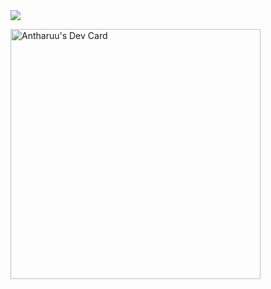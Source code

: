 <a href="https://github.com/antharuu">
    <img align="center" src="https://github-readme-stats.vercel.app/api?username=antharuu&show_icons=true&bg_color=33,12F2B7,C6A4FF&title_color=374B43&text_color=374B43&include_all_commits=true&icon_color=374B43&hide_border=true&count_private=true" />
</a>

<a href="https://app.daily.dev/antharuu"><img src="https://api.daily.dev/devcards/223c1ec2310b48428d8f5b91c467f880.png?r=vbs" width="400" alt="Antharuu's Dev Card"/></a>
